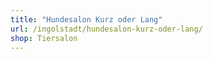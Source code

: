 ```yaml
---
title: "Hundesalon Kurz oder Lang"
url: /ingolstadt/hundesalon-kurz-oder-lang/
shop: Tiersalon
---
```

